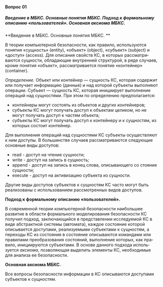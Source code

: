 #### Вопрос 01

##### Введение в МБКС. Основные понятия МБКС. Подход к формальному описанию «пользователей». Основная аксиома МБКС.

**Введение в МБКС. Основные понятия МБКС. **

В теории компьютерной безопасности, как правило, используют­ся понятия «сущность» (entity), «объект» (object), «субъект» (subject) и «доступ» (access). Для описания свойств КС, в которых рассматри­ваются сущности, обладающие внутренней структурой, в ряде слу­чаев, кроме понятия «объект», рассматривается понятие «контей­нер» (container).

*Определение.* Объект или контейнер — сущность КС, ко­торая содержит или получает информацию (данные) и над которой субъекты выполняют операции. Субъект — сущность КС, которая инициирует выполнение операций над сущностями. При этом по определению предполагается:

* контейнеры могут состоять из объектов и других контейнеров;
* субъекты КС могут получать доступ к объектам целиком, но не 
  могут получать доступ к частям объекта;
* субъекты КС могут получать доступ к контейнеру и к сущно­стям, из которых состоит контейнер.

Для выполнения операций над сущностями КС субъекты осу­ществляют к ним доступы. В большинстве случаев рассматриваются следующие основные виды доступов:

* read - доступ на чтение сущности;
* write - доступ на запись в сущность;
* append - доступ на запись в конец слова, описывающего со­ стояние сущности;
* execute - доступ на активизацию субъекта из сущности.

Другие виды доступов субъектов к сущностям КС часто могут быть реализованы с использованием рассмотренных видов доступов.

**Подход к формальному описанию «пользователей».**

В современной теории компьютерной безопасности наибольшее развитие в области формального моделирования безопасности КС получил подход, заключающийся в представлении исследуемой КС в виде абстрактной системы (автомата), каждое состояние которой описывается доступами, реализуемыми субъектами к сущностям, а переходы КС из состояния в состояние описываются командами или правилами преобразования состояний, выполнение которых, как пра­вило, инициируются субъектами. В основе данного подхода исполь­зуется *аксиома*, позволяющая выделить элементы КС, необ­ходимые для анализа ее безопасности.

**Основная аксиома МБКС.**

Все вопросы безопасности информации в КС описываются доступами субъектов к сущностям.
